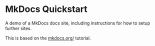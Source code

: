 # MkDocs Quickstart

A demo of a MkDocs docs site, including instructions for how to setup further sites.

This is based on the [mkdocs.org/](https://www.mkdocs.org/) tutorial.
